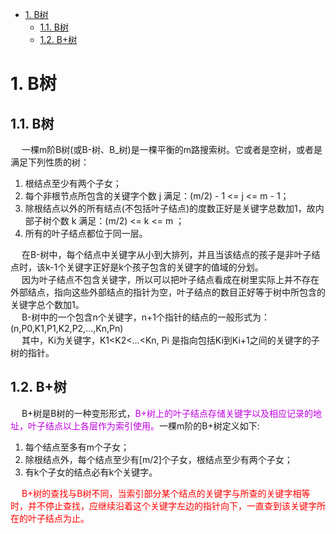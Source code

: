 <!-- TOC -->

- [1. B树](#1-b树)
    - [1.1. B树](#11-b树)
    - [1.2. B+树](#12-b树)

<!-- /TOC -->

# 1. B树  
<!-- 
用动图讲解 MySQL 索引底层B+树，清晰明了多了 
https://mp.weixin.qq.com/s/IfiYbWd-YLxO2TvLB8_jcQ

https://mp.weixin.qq.com/s?__biz=MjM5ODI5Njc2MA==&mid=2655825290&idx=1&sn=455202c916d0a7bd9e3fbbef95ddde76&chksm=bd74e05d8a03694b028c2276d3ddda70e9e966ac98962d503e0c8c5c30bf5f4b6042165387d0&mpshare=1&scene=1&srcid=&key=cc7d6364edc5eb3e38ee4b8744025c5b8304677bd8a7197d95df3a0b3b4ad88320f3d2d20bb52f598836b6b9eb5a197c509b3269acb2b0b364a3284d20b55e6d00cf3e09b4c852e6e24530514e5810d6&ascene=1&uin=MTE1MTYxNzY2MQ%3D%3D&devicetype=Windows+10&version=62060834&lang=zh_CN&pass_ticket=%2BsFXjUmklNmvFptz4WXQ6M2h%2BrUqyTCeblH3SKK7yV7hbPgMA1x9kiOqCmMdYFI5

https://mp.weixin.qq.com/s?__biz=MzUxNDA1NDI3OA==&mid=2247485500&idx=1&sn=5bc6205dd0c33a4db668ac10de582ae9&chksm=f94a89d5ce3d00c38578fe9e2929515fb5c0a34b803dfd1a5ab8bce9596882fa82a1730e9159&scene=0&xtrack=1&key=cc7d6364edc5eb3e44037378c313b78dfd6436acac192ebc6bf3673892f7a9c2e44750f425f9e51f51231c87215c8358667ad6f8090b0df5ade6e57eb18e715cc5c81c206390ed5cec8151788d6536fa&ascene=1&uin=MTE1MTYxNzY2MQ%3D%3D&devicetype=Windows+10&version=62060833&lang=zh_CN&pass_ticket=WvQRNfXTbzo8YbNsaaP3bvOrF4WWy2nhzya3QiHsgSx6qD6EFNaOiTxgL7MHqDsT

B-Tree：
一棵m阶的B-Tree有如下特性：
每个结点最多m个子结点。 
除了根结点和叶子结点外，每个结点最少有 m/2(向上取整)个子结点。 
如果根结点不是叶子结点，那根结点至少包含两个子结点。 
所有的叶子结点都位于同一层。 
每个结点都包含k个元素(关键字)，这里 m/2≤k。
每个节点中的元素(关键字)从小到大排列。 
每个元素(关键字)字左结点的值，都小于或等于该元素(关键字)。右结点的值都大于或等于该元素(关键字)。

B+树的好处主要体现在查询性能上。B+树相比B-树的优势有3个：
https://mp.weixin.qq.com/s/cK_GIhCuGoUwJpDpoaETxw?
1.单一节点存储更多的元素，使得查询的IO次数更少。
2.所有查询都要查找到叶子节点，查询性能稳定。
3.所有叶子节点形成有序链表，便于范围查询。

B+Tree是在B-Tree基础上的一种优化，使其更适合实现外存储索引结构。
B+Tree与B-Tree的结构很像，但是也有自己的特性：
所有的非叶子节点只存储关键字信息。 
所有卫星数据(具体数据)都存在叶子结点中。 
所有的叶子结点中包含了全部元素的信息。 
所有叶子节点之间都有一个链指针。
![image](https://gitee.com/wt1814/pic-host/raw/master/images/java/function/function-24.png)  
非叶子结点上已经只有Key信息了，满足上面第1点特性！ 
所有叶子结点下面都有一个Data区域，满足上面第 2 点特性！ 
非叶子结点的数据在叶子结点上都能找到，如根结点的元素4、8在最底层的叶子结点上也能找到，满足上面第3点特性！
注意图中叶子结点之间的箭头，满足上面第4点特性！
-->

## 1.1. B树  
&emsp; 一棵m阶B树(或B-树、B_树)是一棵平衡的m路搜索树。它或者是空树，或者是满足下列性质的树：  

1. 根结点至少有两个子女；  
2. 每个非根节点所包含的关键字个数 j 满足：(m/2) - 1 <= j <= m - 1；  
3. 除根结点以外的所有结点(不包括叶子结点)的度数正好是关键字总数加1，故内部子树个数 k 满足：(m/2) <= k <= m ；  
4. 所有的叶子结点都位于同一层。  

&emsp; 在B-树中，每个结点中关键字从小到大排列，并且当该结点的孩子是非叶子结点时，该k-1个关键字正好是k个孩子包含的关键字的值域的分划。  
&emsp; 因为叶子结点不包含关键字，所以可以把叶子结点看成在树里实际上并不存在外部结点，指向这些外部结点的指针为空，叶子结点的数目正好等于树中所包含的关键字总个数加1。  
&emsp; B-树中的一个包含n个关键字，n+1个指针的结点的一般形式为：(n,P0,K1,P1,K2,P2,…,Kn,Pn)  
&emsp; 其中，Ki为关键字，K1<K2<…<Kn, Pi 是指向包括Ki到Ki+1之间的关键字的子树的指针。

## 1.2. B+树  
&emsp; B+树是B树的一种变形形式，<font color = "clime">B+树上的叶子结点存储关键字以及相应记录的地址，叶子结点以上各层作为索引使用。</font>一棵m阶的B+树定义如下:    
1. 每个结点至多有m个子女；   
2. 除根结点外，每个结点至少有[m/2]个子女，根结点至少有两个子女；  
3. 有k个子女的结点必有k个关键字。  


&emsp; <font color = "red">B+树的查找与B树不同，当索引部分某个结点的关键字与所查的关键字相等时，并不停止查找，应继续沿着这个关键字左边的指针向下，一直查到该关键字所在的叶子结点为止。</font>  
